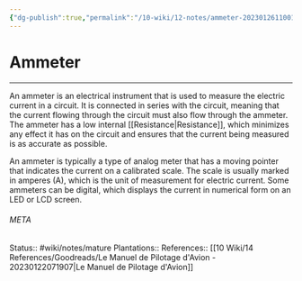 ```yaml
---
{"dg-publish":true,"permalink":"/10-wiki/12-notes/ammeter-20230126110013/"}
---
```


# Ammeter
---
An ammeter is an electrical instrument that is used to measure the electric current in a circuit. It is connected in series with the circuit, meaning that the current flowing through the circuit must also flow through the ammeter. The ammeter has a low internal [[Resistance\|Resistance]], which minimizes any effect it has on the circuit and ensures that the current being measured is as accurate as possible.

An ammeter is typically a type of analog meter that has a moving pointer that indicates the current on a calibrated scale. The scale is usually marked in amperes (A), which is the unit of measurement for electric current. Some ammeters can be digital, which displays the current in numerical form on an LED or LCD screen.



###### META
Status:: #wiki/notes/mature 
Plantations:: 
References:: [[10 Wiki/14 References/Goodreads/Le Manuel de Pilotage d'Avion - 20230122071907\|Le Manuel de Pilotage d'Avion]]
